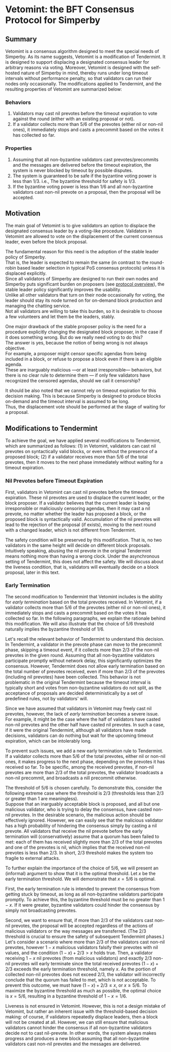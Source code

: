 # Vetomint: the BFT Consensus Protocol for Simperby

## Summary

Vetomint is a consensus algorithm designed to meet the special needs of
Simperby. As its name suggests, Vetomint is a modification of Tendermint. It is
designed to support displacing a designated consensus leader for arbitrary
reasons via voting. Moreover, Vetomint is designed with the self-hosted nature
of Simperby in mind, thereby runs under long timeout intervals without
performance penalty, so that validators can run their nodes only occasionally.
The modifications applied to Tendermint, and the resulting properties of
Vetomint are summarized below:

### Behaviors

1. Validators may cast nil prevotes before the timeout expiration to vote
against the round (either with an existing proposal or not).  
2. If a validator collects more than 5/6 of the prevotes (either nil or non-nil
ones), it immediately stops and casts a precommit based on the votes it has
collected so far.

### Properties

1. Assuming that all non-byzantine validators cast prevotes/precommits and the
messages are delivered before the timeout expiration, the system is never
blocked by timeout by possible disputes.
2. The system is guaranteed to be safe if the byzantine voting power is less
   than $1/3$. i.e., The byzantine threshold for safety is $1/3$.
3. If the byzantine voting power is less than $1/6$ and all non-byzantine
validators cast non-nil prevote on a proposal, then the proposal will be
accepted.

## Motivation

The main goal of Vetomint is to give validators an option to displace the
designated consensus leader by a voting-like procedure. Validators in Vetomint
are allowed to vote on the displacement of the current consensus leader, even
before the block proposal.

The fundamental reason for this need is the adoption of the stable leader policy
of Simperby.  
That is, the leader is expected to remain the same (in contrast to the
round-robin based leader selection in typical PoS consensus protocols) unless it
is displaced explicitly.  
Since all validators of Simperby are designed to run their own nodes and
Simperby puts significant burden on proposers (see [protocol
overview](./protocol_overview.md)), the stable leader policy significantly
improves the usability.  
Unlike all other validators that turn on their node occasionally for voting,
the leader should stay its node turned on for on-demand block production and
managing the chatting service.  
Not all validators are willing to take this burden, so it is desirable to choose
a few volunteers and let them be the leaders, stably.

One major drawback of the stable proposer policy is the need for a procedure
explicitly changing the designated block proposer, in the case if it does
something wrong. But do we really need voting to do this?  
The answer is yes, because the notion of being wrong is not always objective.  
For example, a proposer might censor specific agendas from being included in a
block, or refuse to propose a block even if there is an eligible agenda.  
These are inarguably malicious —or at least irresponsible— behaviors, but there
is no clear rule to determine them — if only few validators have recognized the
censored agendas, should we call it censorship?

It should be also noted that we cannot rely on timeout expiration for this
decision making. This is because Simperby is designed to produce blocks
on-demand and the timeout interval is assumed to be long.  
Thus, the displacement vote should be performed at the stage of waiting for a
proposal.

## Modifications to Tendermint

To achieve the goal, we have applied several modifications to Tendermint, which
are summarized as follows: (1) in Vetomint, validators can cast nil prevotes on
syntactically valid blocks, or even without the presence of a proposed block;
(2) if a validator receives more than 5/6 of the total prevotes, then it moves
to the next phase immediately without waiting for a timeout expiration.

### Nil Prevotes before Timeout Expiration

First, validators in Vetomint can cast nil prevotes before the timeout
expiration. These nil prevotes are used to displace the current leader, or the
block proposer. If a validator believes that the current leader is being
irresponsible or maliciously censoring agendas, then it may cast a nil prevote,
no matter whether the leader has proposed a block, or the proposed block is
syntactically valid. Accumulation of the nil prevotes will lead to the rejection
of the proposal (if exists), moving to the next round with a changed leader,
which is not different from Tendermint.

<!---
TODO: Elaborate on this.
The following text is fine for giving intuition, but contains subtle errors.
Intuitively speaking, abusing the nil prevote in the original Tendermint means
nothing more than having a wrong clock.
-->
The safety condition will be preserved by this modification. That is, no two
validators in the same height will decide on different block proposals.
Intuitively speaking, abusing the nil prevote in the original Tendermint means
nothing more than having a wrong clock. Under the asynchronous setting of
Tendermint, this does not affect the safety. We will discuss about the liveness
condition, that is, validators will eventually decide on a block proposal, later
in this text.

### Early Termination

The second modification to Tendermint that Vetomint includes is the ability for
*early termination* based on the total prevotes received. In Vetomint, if a
validator collects more than 5/6 of the prevotes (either nil or non-nil ones),
it immediately stops and casts a precommit based on the votes it has collected
so far. In the following paragraphs, we explain the rationale behind this
modification. We will also illustrate that the choice of 5/6 threshold naturally
implies the byzantine threshold of 1/6.

Let's recall the relevant behavior of Tendermint to understand this decision. In
Tendermint, a validator in the prevote phase can move to the precommit phase,
skipping a timeout event, if it collects more than 2/3 of the non-nil prevotes
in the given round. Assuming that all non-byzantine validators participate
promptly without network delay, this significantly optimizes the consensus.
However, Tendermint does not allow early termination based on the total number
of prevotes received, even if more than 2/3 of the prevotes (including nil
prevotes) have been collected. This behavior is not problematic in the original
Tendermint because the timeout interval is typically short and votes from
non-byzantine validators do not split, as the acceptance of proposals are
decided deterministically by a set of predefined rules, not by validators' will.

Since we have assumed that validators in Vetomint may freely cast nil prevotes,
however, the lack of *early termination* becomes a severe issue. For example, it
might be the case where the half of validators have casted non-nil prevotes and
the other half have casted nil prevotes. In such a case, if it were the original
Tendermint, although all validators have made decisions, validators can do
nothing but wait for the upcoming timeout expiration, which can be intolerably
long.

To prevent such issues, we add a new early termination rule to Tendermint. If a
validator collects more than 5/6 of the total prevotes, either nil or non-nil
ones, it makes progress to the next phase, depending on the prevotes it has
received so far. To be specific, among the received prevotes, if non-nil
prevotes are more than 2/3 of the total prevotes, the validator broadcasts a
non-nil precommit, and broadcasts a nill precommit otherwise.

The threshold of 5/6 is chosen carefully. To demonstrate this, consider the
following extreme case where the threshold is 2/3 (thresholds less than 2/3 or
greater than 1 are meaningless).  
Suppose that an inarguably acceptable block is proposed, and all but one
malicious validator, who is trying to delay the consensus, have casted non-nil
prevotes. In the desirable scenario, the malicious action should be effectively
ignored. However, we can easily see that the malicious validator has a high
probability of hindering the consensus simply by casting a nil prevote. All
validators that receive the nil prevote before the early termination will
(conservatively) assume that a quorum has been failed to met: each of them has
received slightly more than 2/3 of the total prevotes and one of the prevotes is
nil, which implies that the received non-nil prevotes is less than 2/3. In
short, 2/3 threshold makes the system too fragile to external attacks.

To further explain the importance of the choice of 5/6, we will present an
(informal) argument to show that it is the optimal threshold. Let $x$ be the
early termination threshold. We will demonstrate that $x = 5/6$ is optimal.

First, the early termination rule is intended to prevent the consensus from
getting stuck by timeout, as long as all non-byzantine validators participate
promptly. To achieve this, the byzantine threshold must be no greater than
$1-x$. If it were greater, byzantine validators could hinder the consensus by
simply not broadcasting prevotes.

Second, we want to ensure that, if more than 2/3 of the validators cast non-nil
prevotes, the proposal will be accepted regardless of the actions of malicious
validators or the way messages are transferred.
(The 2/3 threshold is crucial to ensure the safety of subsequent Tendermint
phases.)
Let's consider a scenario where more than $2/3$ of the validators cast non-nil
prevotes, however $1-x$ malicious validators falsify their prevotes with nil
values, and the condition $(1-x) + 2/3 > x$ holds true.
Then, a validator receiving $1-x$ nil prevotes (from malicious validators) and
exactly $2/3$ non-nil prevotes will early terminate since the total received
prevotes $(1-x) + 2/3$ exceeds the early termination threshold, namely $x$.
As the portion of collected non-nil prevotes does not exceed 2/3, the validator
will incorrectly conclude that the quorum has failed to met, which is not
acceptable.
To prevent this outcome, we must have $(1-x) + 2/3 \le x$, or $x \ge 5/6$.  To
maximize the byzantine threshold as much as possible, the optimal choice is
$x=5/6$, resulting in a byzantine threshold of $1-x = 1/6$.

Liveness is not ensured in Vetomint. However, this is not a design mistake of
Vetomint, but rather an inherent issue with the threshold-based decision making:
of course, if validators repeatedly displace leaders, then a block will not be
created at all. However, we can still ensure that malicious validators cannot
hinder the consensus if all non-byzantine validators decide not to cast
nil-prevote. In other words, the system always makes progress and produces a new
block assuming that all non-byzantine validators cast non-nil prevotes and the
messages are delivered.
